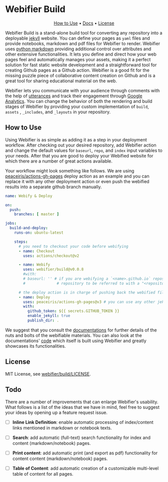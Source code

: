# Webifier Build

<p align="center">
  <a href="#how-to-use">How to Use</a> •
  <a href="https://webifier.github.io/">Docs</a> •
  <a href="#license">License</a>
</p>

Webifier Build is a stand-alone build tool for converting any repository into a
deployable [jekyll](https://jekyllrb.com/) website. You can define your pages as `yaml` files and provide notebooks,
markdown and pdf files for Webifier to render. Webifier uses [python markdown](https://python-markdown.github.io/)
providing additional control over attributes and other extensive functionalities. It lets you define and direct how your
web pages feel and automatically manages your assets, making it a perfect solution for fast static website development
and a straightforward tool for creating Github pages as a Github action. Webifier is a good fit for the missing puzzle
piece of collaborative content creation on Github and is a great tool for sharing educational material on the web.

Webifier lets you communicate with your audience through comments with the help of [utterances](https://utteranc.es/)
and track their engagement through [Google Analytics](https://analytics.google.com/). You can change the behavior of
both the rendering and build stages of Webifier by providing your custom implementation of `build`, `assets`
, `_includes`, and `_layouts` in your repository.


## How to Use

Using Webifier is as simple as adding it as a step in your deployment workflow. After checking out your desired
repository, add Webifier action and change the default values for `baseurl`, `repo`, and `index` input variables to your
needs. After that you are good to deploy your Webified website for which there are a number of great actions available.

Your workflow might look something like follows. We are using
[peaceiris/actions-gh-pages](https://github.com/peaceiris/actions-gh-pages) deploy action as an example and you can
replace it with any other deployment action or even push the webified results into a separate github branch manually.

```yaml
name: Webify & Deploy

on:
  push:
    branches: [ master ]

jobs:
  build-and-deploy:
    runs-on: ubuntu-latest

    steps:
      # you need to checkout your code before webifying
      - name: Checkout
        uses: actions/checkout@v2

      - name: Webify
        uses: webifier/build@v0.0.8
        #with:
        # baseurl: '' # if you are webifying a `<name>.github.io` repository or don't wish to have the content of this 
        #              # repository to be referred to with a "<repository-name>/" slug

      # the deploy action is in charge of pushing back the webified files into a separate branch such as `gh-pages`
      - name: Deploy
        uses: peaceiris/actions-gh-pages@v3 # you can use any other jekyll build action instead
        with:
          github_token: ${{ secrets.GITHUB_TOKEN }}
          enable_jekyll: true
          publish_dir: .
```
We suggest that you consult the [documentations](https://webifier.github.io/) for further details of the nuts and bolts 
of the webifiable materials. You can also look at the documentations' 
[code](https://github.com/webifier/webifier.github.io) which itself is built using Webifier and greatly showcases its
functionalities.

## License
MIT License, see [webifier/build/LICENSE](https://github.com/webifier/build/blob/master/LICENSE).

## Todo

There are a number of improvements that can enlarge Webifier's usability. What follows is a list of the ideas that we
have in mind, feel free to suggest your ideas by opening up a feature request issue.

* [ ] **Inline Link Definition**: enable automatic processing of index/content links mentioned in markdown or notebook
  texts.
* [ ] **Search**: add automatic (full-text) search functionality for index and content (markdown/notebook) pages.
* [ ] **Print content**: add automatic print (and export as pdf) functionality for content content (markdown/notebook)
  pages.
* [ ] **Table of Content**: add automatic creation of a customizable multi-level table of content for all pages.

  
